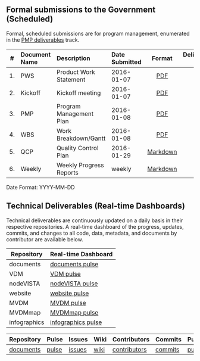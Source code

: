 ## Formal submissions to the Government (Scheduled)

Formal, scheduled submissions are for program management, enumerated in the [PMP deliverables](https://github.com/vistadataproject/documents/blob/master/README.md#program-management) track. 

\# | Document Name | Description | Date Submitted | Format | Deliverable #
:---: | :--- | :--- | :--- | :---:| :---:
1. | PWS | Product Work Statement|  2016-01-07 | [PDF](/Submissions/VistAMetadata-PWS-2015-12-09.pdf)  | NA
2. | Kickoff | Kickoff meeting|  2016-01-07 | [PDF](/Submissions/VistAMetadata-Kickoff-2016-01-07.pdf)  | 1
3. | PMP | Program Management Plan | 2016-01-08 |[PDF](/Submissions/VistAMetadata-PMP-2016-01-08.pdf) | 2 
4. | WBS | Work Breakdown/Gantt |  2016-01-08 | [PDF](/Submissions/VistAMetadata-WBS-2016-01-08.pdf)  |  2
5. | QCP | Quality Control Plan | 2016-01-29 |[Markdown](/Submissions/VistAMetadata-Quality_Control_Plan-20160129.md) | 1B 
6. | Weekly | Weekly Progress Reports | weekly | [Markdown](https://github.com/vistadataproject/documents/wiki/Weekly-Status-Summaries) | 3

Date Format:  YYYY-MM-DD


## Technical Deliverables (Real-time Dashboards)
Technical deliverables are continuously updated on a daily basis in their respective repositories.  A real-time dashboard of the progress, updates, commits, and changes to all code, data, metadata, and documents by contributor are available below.

Repository | Real-time Dashboard
 ---- | ----
documents | [documents pulse](https://github.com/vistadataproject/documents/pulse)
VDM | [VDM pulse]( https://github.com/vistadataproject/VDM/pulse)
nodeVISTA | [nodeVISTA pulse](https://github.com/vistadataproject/nodeVISTA/pulse)
website | [website pulse](https://github.com/vistadataproject/vistadataproject.github.io/pulse)
MVDM | [MVDM pulse](https://github.com/vistadataproject/MVDM/pulse)
MVDMmap | [MVDMmap pulse](https://github.com/vistadataproject/MVDMmap/pulse)
infographics | [infographics pulse](https://github.com/vistadataproject/infographics/pulse)


Repository | Pulse | Issues | Wiki | Contributors | Commits | Punchcard
--- | --- | --- | --- | --- | --- |--- 
[documents](https://github.com/vistadataproject/documents) | [pulse](https://github.com/vistadataproject/documents/pulse) | [issues](https://github.com/vistadataproject/documents/issues) | [wiki](https://github.com/vistadataproject/documents/wiki) | [contributors](https://github.com/vistadataproject/documents/graphs/contributors) | [commits](https://github.com/vistadataproject/documents/graphs/commit-activity) | [punchcard](https://github.com/vistadataproject/documents/graphs/punch-card)







